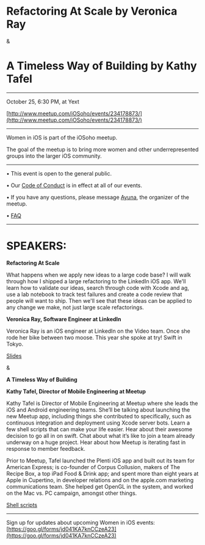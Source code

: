 # Refactoring At Scale by Veronica Ray

& 

# A Timeless Way of Building by Kathy Tafel

* * * * * * * * * * * 

October 25, 6:30 PM, at Yext 

[http://www.meetup.com/iOSoho/events/234178873/](http://www.meetup.com/iOSoho/events/234178873/)

* * * * * * * * * * * 

Women in iOS is part of the iOSoho meetup.

The goal of the meetup is to bring more women and other underrepresented groups into the larger iOS community.

* * * * * * * * * * * 

• This event is open to the general public. 

• Our [Code of Conduct](https://github.com/ayunav/WomenIniOSMeetup) is in effect at all of our events. 

• If you have any questions, please message [Ayuna](http://www.meetup.com/iOSoho/members/136388792/), the organizer of the meetup.

• [FAQ](https://github.com/ayunav/WomenIniOSMeetup/blob/master/FAQ.md)

* * * * * * * * * * * 

# SPEAKERS: 

**Refactoring At Scale**

What happens when we apply new ideas to a large code base? I will walk through how I shipped a large refactoring to the LinkedIn iOS app. We'll learn how to validate our ideas, search through code with Xcode and ag, use a lab notebook to track test failures and create a code review that people will want to ship. Then we'll see that these ideas can be applied to any change we make, not just large scale refactorings. 

**Veronica Ray, Software Engineer at LinkedIn**

Veronica Ray is an iOS engineer at LinkedIn on the Video team. Once she rode her bike between two moose. This year she spoke at try! Swift in Tokyo.

[Slides](https://drive.google.com/file/d/0B9t_27Qd6AGseHkwTnRqUGQ1VVE1YlQzWkdUV0xOaFQ0dnJz/view?usp=sharing)

& 

**A Timeless Way of Building**

**Kathy Tafel, Director of Mobile Engineering at Meetup**  

Kathy Tafel is Director of Mobile Engineering at Meetup where she leads the iOS and Android engineering teams. She’ll be talking about launching the new Meetup app, including things she contributed to specifically, such as continuous integration and deployment using Xcode server bots. Learn a few shell scripts that can make your life easier. Hear about their awesome decision to go all in on swift. Chat about what it’s like to join a team already underway on a huge project. Hear about how Meetup is iterating fast in response to member feedback.

Prior to Meetup, Tafel launched the Plenti iOS app and built out its team for American Express; is co-founder of Corpus Collusion, makers of The Recipe Box, a top iPad Food & Drink app; and spent more than eight years at Apple in Cupertino, in developer relations and on the apple.com marketing communications team. She helped get OpenGL in the system, and worked on the Mac vs. PC campaign, amongst other things.

[Shell scripts](https://github.com/ktafel/bot-shell-scripts)

* * * * * * * * * * * 

Sign up for updates about upcoming Women in iOS events: [https://goo.gl/forms/jd041KA7knCCzeA23](https://goo.gl/forms/jd041KA7knCCzeA23)
